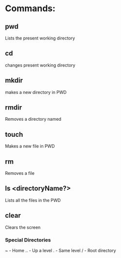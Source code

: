 # Commands:
## pwd
Lists the present
working directory
## cd <directoryName>
changes present working directory
## mkdir <directoryName>
makes a new directory in PWD
## rmdir <directoryName>
Removes a directory named <directoryName>
## touch <fileName>
Makes a new file in PWD
## rm <fileName>
Removes a file
## ls <directoryName?>
Lists all the files in the PWD
## clear
Clears the screen

### Special Directories

~ - Home
.. - Up a level
.  - Same level
/  - Root directory